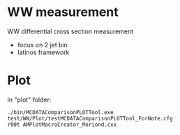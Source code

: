 WW measurement
=======

WW differential cross section measurement

* focus on 2 jet bin
* latinos framework


# Plot

In "plot" folder:

    ./bin/MCDATAComparisonPLOTTool.exe test/WW/Plot/testMCDATAComparisonPLOTTool_ForNote.cfg
    r00t AMPlotMacroCreator_Moriond.cxx

